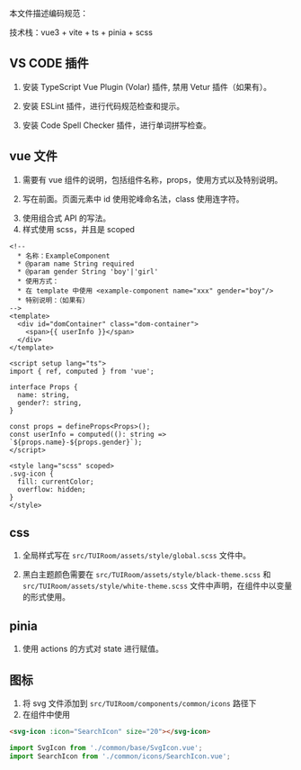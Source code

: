 本文件描述编码规范：

技术栈：vue3 + vite + ts + pinia + scss

## VS CODE 插件

1. 安装 TypeScript Vue Plugin (Volar) 插件, 禁用 Vetur 插件（如果有）。

2. 安装 ESLint 插件，进行代码规范检查和提示。

3. 安装 Code Spell Checker 插件，进行单词拼写检查。

## vue 文件

1. 需要有 vue 组件的说明，包括组件名称，props，使用方式以及特别说明。

2. <template></template> 写在前面。页面元素中 id 使用驼峰命名法，class 使用连字符。

3. <script setup lang="ts"></script> 使用组合式 API 的写法。

4. <style lang="scss" scoped></style> 样式使用 scss，并且是 scoped

```vue
<!--
  * 名称：ExampleComponent
  * @param name String required
  * @param gender String 'boy'|'girl'
  * 使用方式：
  * 在 template 中使用 <example-component name="xxx" gender="boy"/>
  * 特别说明：（如果有）
-->
<template>
  <div id="domContainer" class="dom-container">
    <span>{{ userInfo }}</span>
  </div>
</template>

<script setup lang="ts">
import { ref, computed } from 'vue';

interface Props {
  name: string,
  gender?: string,
}

const props = defineProps<Props>();
const userInfo = computed((): string => `${props.name}-${props.gender}`);
</script>

<style lang="scss" scoped>
.svg-icon {
  fill: currentColor;
  overflow: hidden;
}
</style>
```

## css

1. 全局样式写在 `src/TUIRoom/assets/style/global.scss` 文件中。

2. 黑白主题颜色需要在 `src/TUIRoom/assets/style/black-theme.scss` 和 `src/TUIRoom/assets/style/white-theme.scss` 文件中声明，在组件中以变量的形式使用。

## pinia

1. 使用 actions 的方式对 state 进行赋值。

## 图标

1. 将 svg 文件添加到 `src/TUIRoom/components/common/icons` 路径下
2. 在组件中使用

```html
<svg-icon :icon="SearchIcon" size="20"></svg-icon>
```

```javascript
import SvgIcon from './common/base/SvgIcon.vue';
import SearchIcon from './common/icons/SearchIcon.vue';
```

